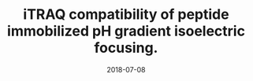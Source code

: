 ---
doi: False
journal: Proteomics
title: iTRAQ compatibility of peptide immobilized pH gradient isoelectric focusing.
date: 2018-07-08
authors: Lengqvist, J, Uhlén, K, Lehtiö, J
---